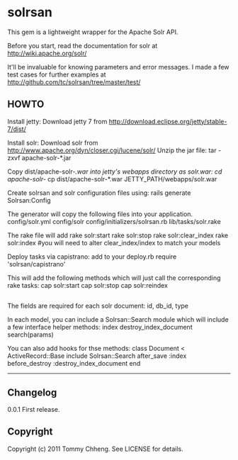 # solrsan
This gem is a lightweight wrapper for the Apache Solr API.

Before you start, read the documentation for solr at http://wiki.apache.org/solr/

It'll be invaluable for knowing parameters and error messages. I made a few test cases for further examples at http://github.com/tc/solrsan/tree/master/test/

## HOWTO
Install jetty:
Download jetty 7 from http://download.eclipse.org/jetty/stable-7/dist/

Install solr:
Download solr from http://www.apache.org/dyn/closer.cgi/lucene/solr/
Unzip the jar file:
tar -zxvf apache-solr-*.jar

Copy dist/apache-solr-*.war into jetty's webapps directory as solr.war:
cd apache-solr-*
cp dist/apache-solr-*.war JETTY_PATH/webapps/solr.war

Create solrsan and solr configuration files using:
  rails generate Solrsan:Config

The generator will copy the following files into your application.
  config/solr.yml
  config/solr
  config/initializers/solrsan.rb
  lib/tasks/solr.rake

The rake file will add
rake solr:start
rake solr:stop
rake solr:clear_index
rake solr:index
#you will need to alter clear_index/index to match your models

Deploy tasks via capistrano:
add to your deploy.rb
 require 'solrsan/capistrano'

This will add the following methods which will just call the
corresponding rake tasks:
cap solr:start
cap solr:stop
cap solr:reindex

##
The fields are required for each solr document:
id, db_id, type

In each model, you can include a Solrsan::Search module which will include a few interface helper methods:
index
destroy_index_document
search(params)

You can also add hooks for thse methods:
class Document < ActiveRecord::Base
  include Solrsan::Search
  after_save :index
  before_destroy :destroy_index_document
end

---
## Changelog
0.0.1
First release.

## Copyright

Copyright (c) 2011 Tommy Chheng. See LICENSE for details.

